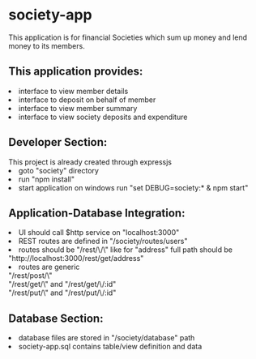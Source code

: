 # society-app
This application is for financial Societies which sum up money and lend money to its members. 

<h2>This application provides:</h2>
<li>interface to view member details
<li>interface to deposit on behalf of member
<li>interface to view member summary
<li>interface to view society deposits and expenditure

<h2>Developer Section:</h2>
This project is already created through expressjs
<li>goto "society" directory
<li>run "npm install"
<li>start application on windows run "set DEBUG=society:* & npm start"

<h2>Application-Database Integration:</h2>
<li>UI should call $http service on "localhost:3000"
<li>REST routes are defined in "/society/routes/users"
<li>routes should be "/rest/\<method\>/\<entity\>" like for "address" full path should be "http://localhost:3000/rest/get/address" 
<li>routes are generic
<br>"/rest/post/\<entity\>"
<br>"/rest/get/\<entity\>" and "/rest/get/\<entity\>/:id"
<br>"/rest/put/\<entity\>" and "/rest/put/\<entity\>/:id"

<h2>Database Section:</h2>
<li>database files are stored in "/society/database" path
<li>society-app.sql contains table/view definition and data